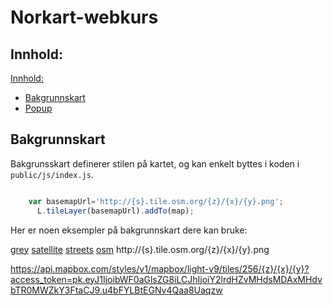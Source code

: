 # Norkart-webkurs


## Innhold:

[Innhold:](#innhold)
- [Bakgrunnskart](#bakgrunnskart)
- [Popup](#popup)


## Bakgrunnskart

Bakgrunsskart definerer stilen på kartet, og kan enkelt byttes i koden i `public/js/index.js`.

```javascript

    var basemapUrl='http://{s}.tile.osm.org/{z}/{x}/{y}.png';
      L.tileLayer(basemapUrl).addTo(map);

```
Her er noen eksempler på bakgrunnskart dere kan bruke:

[grey](./public/images/grey.png)
[satellite](./public/images/satellite.png)
[streets](./public/images/streets.png)
[osm]('./public/images/osm.png')
http://{s}.tile.osm.org/{z}/{x}/{y}.png

https://api.mapbox.com/styles/v1/mapbox/light-v9/tiles/256/{z}/{x}/{y}?access_token=pk.eyJ1IjoibWF0aGlsZG8iLCJhIjoiY2lrdHZvMHdsMDAxMHdvbTR0MWZkY3FtaCJ9.u4bFYLBtEGNv4Qaa8Uaqzw
